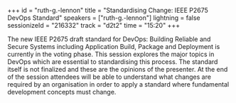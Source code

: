 +++
id = "ruth-g.-lennon"
title = "Standardising Change: IEEE P2675 DevOps Standard"
speakers = ["ruth-g.-lennon"]
lightning = false
sessionizeId = "216332"
track = "d2t2"
time = "15:20"
+++

The new IEEE P2675 draft standard for DevOps: Building Reliable and Secure Systems including Application Build, Package and Deployment is currently in the voting phase. This session explores the major topics in DevOps which are essential to standardising this process. The standard itself is not finalized and these are the opinions of the presenter. At the end of the session attendees will be able to understand what changes are required by an organisation in order to apply a standard where fundamental development concepts must change.